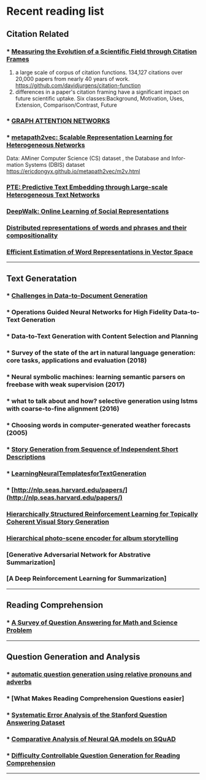 # Recent reading list


## Citation Related
### * [Measuring the Evolution of a Scientific Field through Citation Frames](https://www.transacl.org/ojs/index.php/tacl/article/view/1266)

1) a large scale of corpus of citation  functions. 134,127 citations over 20,000 papers from nearly 40 years of work.
https://github.com/davidjurgens/citation-function
2) differences in a paper's citation framing have a significant impact on future scientific uptake.
Six classes:Background, Motivation, Uses, Extension, Comparison/Contrast, Future 

### * [GRAPH ATTENTION NETWORKS](https://openreview.net/pdf?id=rJXMpikCZ)
### * [metapath2vec: Scalable Representation Learning for Heterogeneous Networks](https://ericdongyx.github.io/papers/KDD17-dong-chawla-swami-metapath2vec.pdf)

Data: AMiner Computer Science (CS) dataset , the Database and Infor- mation Systems (DBIS) dataset 
https://ericdongyx.github.io/metapath2vec/m2v.html

### [PTE: Predictive Text Embedding through Large-scale Heterogeneous Text Networks](https://arxiv.org/pdf/1508.00200.pdf)

### [DeepWalk: Online Learning of Social Representations](https://classes.cs.uoregon.edu/17S/cis607bddl/papers/Perozzi.pdf)

### [Distributed representations of words and phrases and their compositionality](https://papers.nips.cc/paper/5021-distributed-representations-of-words-and-phrases-and-their-compositionality.pdf)
### [Efficient Estimation of Word Representations in Vector Space](https://arxiv.org/abs/1301.3781)
***

## Text Generatation
### * [Challenges in Data-to-Document Generation](https://aclweb.org/anthology/D17-1239)
### * Operations Guided Neural Networks for High Fidelity Data-to-Text Generation
### * Data-to-Text Generation with Content Selection and Planning
### * Survey of the state of the art in natural language generation: core tasks, applications and evaluation (2018)
### * Neural symbolic machines: learning semantic parsers on freebase with weak supervision (2017)
### * what to talk about and how? selective generation using lstms with coarse-to-fine alignment (2016)
### * Choosing words in computer-generated weather forecasts (2005)
### * [Story Generation from Sequence of Independent Short Descriptions](https://arxiv.org/pdf/1707.05501)
### * [LearningNeuralTemplatesforTextGeneration](https://arxiv.org/pdf/1808.10122.pdf)
### * [http://nlp.seas.harvard.edu/papers/](http://nlp.seas.harvard.edu/papers/)

### [Hierarchically Structured Reinforcement Learning for Topically Coherent Visual Story Generation](https://arxiv.org/abs/1805.08191)
### [Hierarchical photo-scene encoder for album storytelling](https://arxiv.org/pdf/1805.05622.pdf)


### [Generative Adversarial Network for Abstrative Summarization]
### [A Deep Reinforcement Learning for Summarization]

***

## Reading Comprehension
### * [A Survey of Question Answering for Math and Science Problem](https://arxiv.org/abs/1705.04530)

***

## Question Generation and Analysis
### * [automatic question generation using relative pronouns and adverbs](http://aclweb.org/anthology/P18-3022)
### * [What Makes Reading Comprehension Questions easier] 
### * [Systematic Error Analysis of the Stanford Question Answering Dataset](http://www.aclweb.org/anthology/W18-2602)
### * [Comparative Analysis of Neural QA models on SQuAD](http://www.aclweb.org/anthology/W18-2610)
### * [Difficulty Controllable Question Generation for Reading Comprehension](https://arxiv.org/abs/1807.03586)
***

